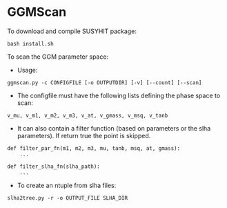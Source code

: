 GGMScan
========

To download and compile SUSYHIT package:

    bash install.sh


To scan the GGM parameter space:

* Usage:

```
ggmscan.py -c CONFIGFILE [-o OUTPUTDIR] [-v] [--count] [--scan]
```

* The configfile must have the following lists defining the phase space to scan:

```
v_mu, v_m1, v_m2, v_m3, v_at, v_gmass, v_msq, v_tanb
```

* It can also contain a filter function (based on parameters or the slha parameters). If return true the point is skipped.

```
def filter_par_fn(m1, m2, m3, mu, tanb, msq, at, gmass):
    ...

def filter_slha_fn(slha_path):
    ...
```


* To create an ntuple from slha files:

```
slha2tree.py -r -o OUTPUT_FILE SLHA_DIR
```
